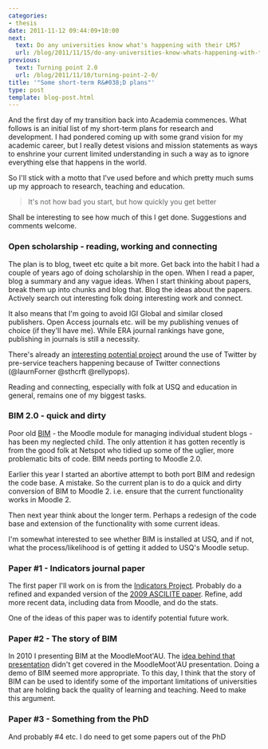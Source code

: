 ```yaml
---
categories:
- thesis
date: 2011-11-12 09:44:09+10:00
next:
  text: Do any universities know what's happening with their LMS?
  url: /blog/2011/11/15/do-any-universities-know-whats-happening-with-their-lms/
previous:
  text: Turning point 2.0
  url: /blog/2011/11/10/turning-point-2-0/
title: '"Some short-term R&#038;D plans"'
type: post
template: blog-post.html
---
```

And the first day of my transition back into Academia commences. What follows is an initial list of my short-term plans for research and development. I had pondered coming up with some grand vision for my academic career, but I really detest visions and mission statements as ways to enshrine your current limited understanding in such a way as to ignore everything else that happens in the world.

So I'll stick with a motto that I've used before and which pretty much sums up my approach to research, teaching and education.

> It's not how bad you start, but how quickly you get better

Shall be interesting to see how much of this I get done. Suggestions and comments welcome.

### Open scholarship - reading, working and connecting

The plan is to blog, tweet etc quite a bit more. Get back into the habit I had a couple of years ago of doing scholarship in the open. When I read a paper, blog a summary and any vague ideas. When I start thinking about papers, break them up into chunks and blog that. Blog the ideas about the papers. Actively search out interesting folk doing interesting work and connect.

It also means that I'm going to avoid IGI Global and similar closed publishers. Open Access journals etc. will be my publishing venues of choice (if they'll have me). While ERA journal rankings have gone, publishing in journals is still a necessity.

There's already an [interesting potential project](https://docs.google.com/document/d/1sTIa224dgeEJHXba7cIGR9gGIMBfdzaZi_wm1y5JcBg/edit?pli=1) around the use of Twitter by pre-service teachers happening because of Twitter connections (@laurnForner @sthcrft @rellypops).

Reading and connecting, especially with folk at USQ and education in general, remains one of my biggest tasks.

### BIM 2.0 - quick and dirty

Poor old [BIM](/blog/research/bam-blog-aggregation-management/) - the Moodle module for managing individual student blogs - has been my neglected child. The only attention it has gotten recently is from the good folk at Netspot who tidied up some of the uglier, more problematic bits of code. BIM needs porting to Moodle 2.0.

Earlier this year I started an abortive attempt to both port BIM and redesign the code base. A mistake. So the current plan is to do a quick and dirty conversion of BIM to Moodle 2. i.e. ensure that the current functionality works in Moodle 2.

Then next year think about the longer term. Perhaps a redesign of the code base and extension of the functionality with some current ideas.

I'm somewhat interested to see whether BIM is installed at USQ, and if not, what the process/likelihood is of getting it added to USQ's Moodle setup.

### Paper #1 - Indicators journal paper

The first paper I'll work on is from the [Indicators Project](http://indicatorsproject.wordpress.com/). Probably do a refined and expanded version of the [2009 ASCILITE paper](http://indicatorsproject.wordpress.com/2009/10/09/the-indicators-project-identifying-effective-learning-adoption-activity-grades-and-external-factors/). Refine, add more recent data, including data from Moodle, and do the stats.

One of the ideas of this paper was to identify potential future work.

### Paper #2 - The story of BIM

In 2010 I presenting BIM at the MoodleMoot'AU. The [idea behind that presentation](/blog/publications/limits-in-developing-innovative-pedagogy-with-moodle-the-story-of-bim/) didn't get covered in the MoodleMoot'AU presentation. Doing a demo of BIM seemed more appropriate. To this day, I think that the story of BIM can be used to identify some of the important limitations of universities that are holding back the quality of learning and teaching. Need to make this argument.

### Paper #3 - Something from the PhD

And probably #4 etc. I do need to get some papers out of the PhD